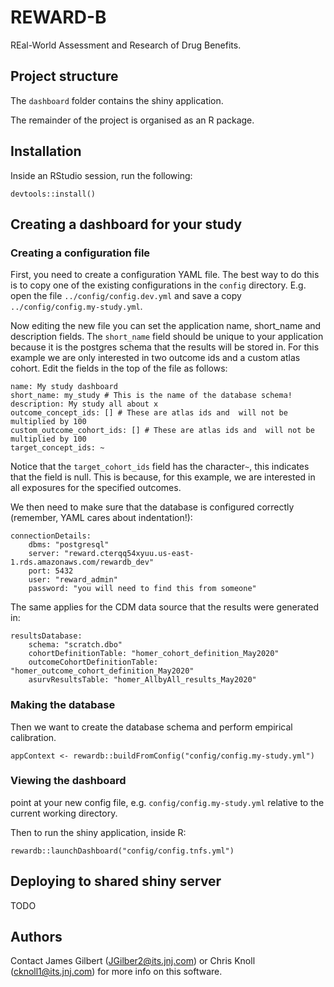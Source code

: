 # REWARD-B

REal-World Assessment and Research of Drug Benefits.

## Project structure

The `dashboard` folder contains the shiny application.

The remainder of the project is organised as an R package.

## Installation
Inside an RStudio session, run the following:

    devtools::install()

## Creating a dashboard for your study
### Creating a configuration file
First, you need to create a configuration YAML file. 
The best way to do this is to copy one of the existing configurations in the `config` directory.
E.g. open the file `../config/config.dev.yml` and save a copy `../config/config.my-study.yml`.

Now editing the new file you can set the application name, short_name and description fields.
The `short_name` field should be unique to your application because it is the postgres schema that the results will be stored in.
For this example we are only interested in two outcome ids and a custom atlas cohort.
Edit the fields in the top of the file as follows:

    name: My study dashboard
    short_name: my_study # This is the name of the database schema!
    description: My study all about x
    outcome_concept_ids: [] # These are atlas ids and  will not be multiplied by 100
    custom_outcome_cohort_ids: [] # These are atlas ids and  will not be multiplied by 100
    target_concept_ids: ~

Notice that the `target_cohort_ids` field has the character`~`, this indicates that the field is
null. This is because, for this example, we are interested in all exposures for the specified outcomes.

We then need to make sure that the database is configured correctly (remember, YAML cares about indentation!):
    
    connectionDetails:
        dbms: "postgresql"
        server: "reward.cterqq54xyuu.us-east-1.rds.amazonaws.com/rewardb_dev"
        port: 5432
        user: "reward_admin"
        password: "you will need to find this from someone" 

The same applies for the CDM data source that the results were generated in:

    resultsDatabase:
        schema: "scratch.dbo"
        cohortDefinitionTable: "homer_cohort_definition_May2020"
        outcomeCohortDefinitionTable: "homer_outcome_cohort_definition_May2020"
        asurvResultsTable: "homer_AllbyAll_results_May2020"

### Making the database 
Then we want to create the database schema and perform empirical calibration.

    appContext <- rewardb::buildFromConfig("config/config.my-study.yml")

### Viewing the dashboard 
point at your new config file, e.g. `config/config.my-study.yml` relative to the current working directory.

Then to run the shiny application, inside R:

    rewardb::launchDashboard("config/config.tnfs.yml")

## Deploying to shared shiny server

TODO
 
 ## Authors
 Contact James Gilbert (JGilber2@its.jnj.com) or Chris Knoll (cknoll1@its.jnj.com) for more info
 on this software.
